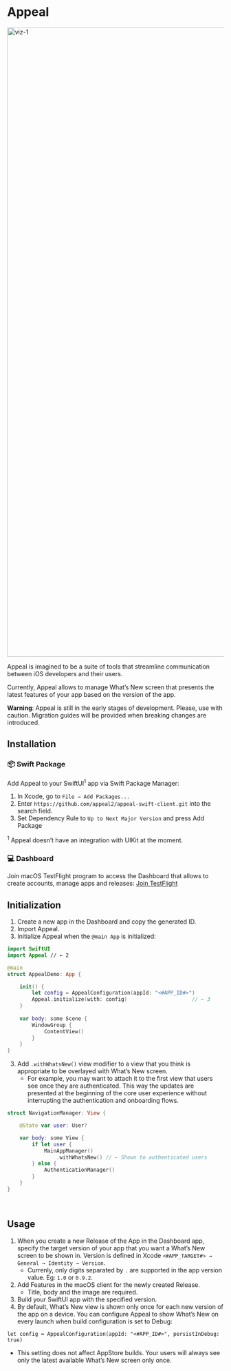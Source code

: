 # Appeal

<img width="1461" alt="viz-1" src="https://github.com/appeal2/appeal-swift-client/assets/31099945/1ec8b467-56aa-4e1d-b8c0-58b47dea9040">

Appeal is imagined to be a suite of tools that streamline communication between iOS developers and their users. 

Currently, Appeal allows to manage What’s New screen that presents the latest features of your app based on the version of the app.

**Warning**: Appeal is still in the early stages of development. Please, use with caution. Migration guides will be provided when breaking changes are introduced.
 ‏‏‎ ‎
  ‏‏‎ ‎
 ‏‏‎ ‎
  ‏‏‎ ‎
## Installation

### 📦 Swift Package

Add Appeal to your SwiftUI<sup>1</sup> app via Swift Package Manager:
1. In Xcode, go to `File → Add Packages...`
2. Enter `https://github.com/appeal2/appeal-swift-client.git` into the search field.
3. Set Dependency Rule to `Up to Next Major Version` and press Add Package

<sup>1</sup> Appeal doesn’t have an integration with UIKit at the moment.
 ‏‏‎ ‎
  ‏‏‎ ‎
### 💻 Dashboard

Join macOS TestFlight program to access the Dashboard that allows to create accounts, manage apps and releases:
[Join TestFlight](https://testflight.apple.com/join/U0ZIIlhT)
 ‏‏‎ ‎‎ ‎
  ‏‏‎ ‎
 ‏‏‎ ‎
  ‏‏‎ ‎
## Initialization

1. Create a new app in the Dashboard and copy the generated ID. 
2. Import Appeal.
3. Initialize Appeal when the `@main App` is initialized:

```swift
import SwiftUI
import Appeal // ← 2

@main
struct AppealDemo: App {

    init() {
        let config = AppealConfiguration(appId: "<#APP_ID#>")
        Appeal.initialize(with: config)                     // ← 3
    }
    
    var body: some Scene {
        WindowGroup {
            ContentView()
        }
    }
}
```

3. Add `.withWhatsNew()` view modifier to a view that you think is appropriate to be overlayed with What’s New screen. 
   - For example, you may want to attach it to the first view that users see once they are authenticated. This way the updates are presented at the beginning of the core user experience without interrupting the authentication and onboarding flows. 

```swift
struct NavigationManager: View {

    @State var user: User?

    var body: some View {
        if let user {
            MainAppManager()
                .withWhatsNew() // ← Shown to authenticated users
        } else {
            AuthenticationManager()
        }
    }
}
``` 
 ‏‏‎ ‎‎ ‎
  ‏‏‎ ‎
 ‏‏‎ ‎
  ‏‏‎ ‎
## Usage

1. When you create a new Release of the App in the Dashboard app, specify the target version of your app that you want a What’s New screen to be shown in. Version is defined in Xcode `<#APP_TARGET#> → General → Identity → Version`.
   - Currenly, only digits separated by `.` are supported in the app version value. Eg: `1.0` or `0.9.2`.
2. Add Features in the macOS client for the newly created Release.
   - Title, body and the image are required.
3. Build your SwiftUI app with the specified version.
4. By default, What’s New view is shown only once for each new version of the app on a device. You can configure Appeal to show What’s New on every launch when build configuration is set to Debug:
```
let config = AppealConfiguration(appId: "<#APP_ID#>", persistInDebug: true)
```
   - This setting does not affect AppStore builds. Your users will always see only the latest available What’s New screen only once.
